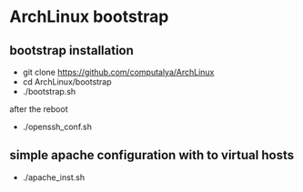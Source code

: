 # ArchLinux bootstrap

## bootstrap installation

* git clone https://github.com/computalya/ArchLinux
* cd ArchLinux/bootstrap
* ./bootstrap.sh

after the reboot
* ./openssh_conf.sh

## simple apache configuration with to virtual hosts
* ./apache_inst.sh
